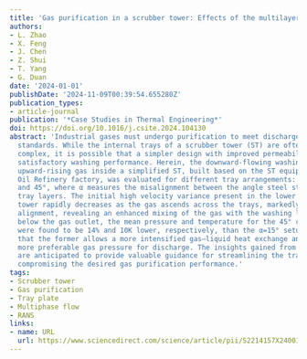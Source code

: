 ```yaml
---
title: 'Gas purification in a scrubber tower: Effects of the multilayer tray misalignment'
authors:
- L. Zhao
- X. Feng
- J. Chen
- Z. Shui
- T. Yang
- G. Duan
date: '2024-01-01'
publishDate: '2024-11-09T00:39:54.655280Z'
publication_types:
- article-journal
publication: '*Case Studies in Thermal Engineering*'
doi: https://doi.org/10.1016/j.csite.2024.104130
abstract: 'Industrial gases must undergo purification to meet discharge or product
  standards. While the internal trays of a scrubber tower (ST) are often geometrically
  complex, it is possible that a simpler design with improved permeability could achieve
  satisfactory washing performance. Herein, the downward-flowing washing liquid and
  upward-rising gas inside a simplified ST, built based on the ST equipment of a Shale
  Oil Refinery factory, was evaluated for different tray arrangements: α=15°, 30°
  and 45°, where α measures the misalignment between the angle steel strips of neighboring
  tray layers. The initial high velocity variance present in the lower part of the
  tower rapidly decreases as the gas ascends across the trays, markedly for the 45°
  alignment, revealing an enhanced mixing of the gas with the washing liquid. Slightly
  below the gas outlet, the mean pressure and temperature for the 45° configuration
  were found to be 14% and 10K lower, respectively, than the α=15° setup, implying
  that the former allows a more intensified gas–liquid heat exchange and ensures a
  more preferable gas pressure for discharge. The insights gained from these findings
  are anticipated to provide valuable guidance for streamlining the tray design without
  compromising the desired gas purification performance.'
tags:
- Scrubber tower
- Gas purification
- Tray plate
- Multiphase flow
- RANS
links:
- name: URL
  url: https://www.sciencedirect.com/science/article/pii/S2214157X24001618
---
```

